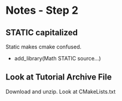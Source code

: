 # Notes - Step 2

## STATIC capitalized

Static makes cmake confused. 
- add_library(Math STATIC source...)

## Look at Tutorial Archive File 

Download and unzip. Look at CMakeLists.txt





